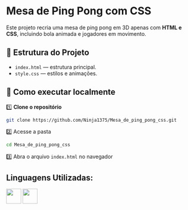# Mesa de Ping Pong com CSS

Este projeto recria uma mesa de ping pong em 3D apenas com **HTML e CSS**, incluindo bola animada e jogadores em movimento.

## 📂 Estrutura do Projeto
- `index.html` — estrutura principal.
- `style.css` — estilos e animações.

## 🚀 Como executar localmente
1️⃣ **Clone o repositório**  
```bash
git clone https://github.com/Ninja1375/Mesa_de_ping_pong_css.git
```

2️⃣ Acesse a pasta
```bash
cd Mesa_de_ping_pong_css
```

3️⃣ Abra o arquivo `index.html` no navegador

## Linguagens Utilizadas:

 <a href="https://programartudo.blogspot.com/2024/11/html-tudo-o-que-precisa-para-comecar.html" target="_blank"><img loading="lazy" src="https://cdn.jsdelivr.net/gh/devicons/devicon/icons/html5/html5-original.svg" width="40" height="40"/></a> <a href="https://programartudo.blogspot.com/2024/11/css-como-dar-estilo-ao-teu-website.html" target="_blank"><img loading="lazy" src="https://cdn.jsdelivr.net/gh/devicons/devicon/icons/css3/css3-original.svg" width="40" height="40"/></a>
